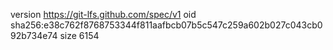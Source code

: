 version https://git-lfs.github.com/spec/v1
oid sha256:e38c762f8768753344f811aafbcb07b5c547c259a602b027c043cb092b734e74
size 6154
